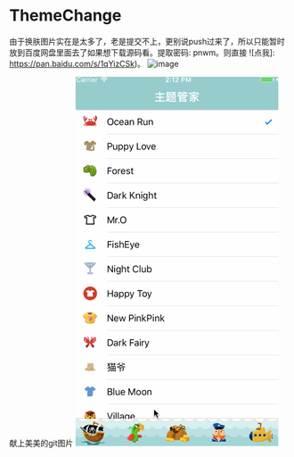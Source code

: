 # ThemeChange
由于换肤图片实在是太多了，老是提交不上，更别说push过来了，所以只能暂时放到百度网盘里面去了如果想下载源码看。提取密码: pnwm。则直接
![点我]: https://pan.baidu.com/s/1qYizCSk)。
![image](https://github.com/YYDreams/nesProject/master/2.gif ) 

献上美美的git图片
![截图](https://raw.githubusercontent.com/YYDreams/ThemeChange/master/ThemeSkin/ThemeSkin/Classes/Resource/%E4%B8%BB%E9%A2%98%E5%88%87%E6%8D%A2.gif)
